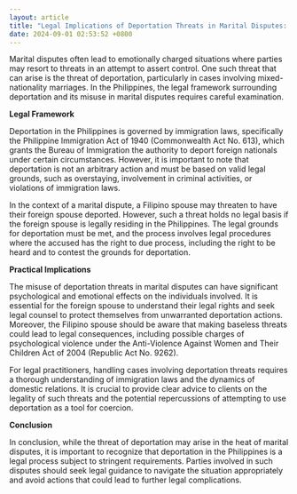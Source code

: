 ```yaml
---
layout: article
title: "Legal Implications of Deportation Threats in Marital Disputes: A Philippine Perspective"
date: 2024-09-01 02:53:52 +0800
---
```


<p>Marital disputes often lead to emotionally charged situations where parties may resort to threats in an attempt to assert control. One such threat that can arise is the threat of deportation, particularly in cases involving mixed-nationality marriages. In the Philippines, the legal framework surrounding deportation and its misuse in marital disputes requires careful examination.</p><p><strong>Legal Framework</strong></p><p>Deportation in the Philippines is governed by immigration laws, specifically the Philippine Immigration Act of 1940 (Commonwealth Act No. 613), which grants the Bureau of Immigration the authority to deport foreign nationals under certain circumstances. However, it is important to note that deportation is not an arbitrary action and must be based on valid legal grounds, such as overstaying, involvement in criminal activities, or violations of immigration laws.</p><p>In the context of a marital dispute, a Filipino spouse may threaten to have their foreign spouse deported. However, such a threat holds no legal basis if the foreign spouse is legally residing in the Philippines. The legal grounds for deportation must be met, and the process involves legal procedures where the accused has the right to due process, including the right to be heard and to contest the grounds for deportation.</p><p><strong>Practical Implications</strong></p><p>The misuse of deportation threats in marital disputes can have significant psychological and emotional effects on the individuals involved. It is essential for the foreign spouse to understand their legal rights and seek legal counsel to protect themselves from unwarranted deportation actions. Moreover, the Filipino spouse should be aware that making baseless threats could lead to legal consequences, including possible charges of psychological violence under the Anti-Violence Against Women and Their Children Act of 2004 (Republic Act No. 9262).</p><p>For legal practitioners, handling cases involving deportation threats requires a thorough understanding of immigration laws and the dynamics of domestic relations. It is crucial to provide clear advice to clients on the legality of such threats and the potential repercussions of attempting to use deportation as a tool for coercion.</p><p><strong>Conclusion</strong></p><p>In conclusion, while the threat of deportation may arise in the heat of marital disputes, it is important to recognize that deportation in the Philippines is a legal process subject to stringent requirements. Parties involved in such disputes should seek legal guidance to navigate the situation appropriately and avoid actions that could lead to further legal complications.</p>